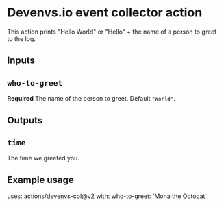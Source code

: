 # Devenvs.io event collector action

This action prints "Hello World" or "Hello" + the name of a person to greet to the log.

## Inputs

## `who-to-greet`

**Required** The name of the person to greet. Default `"World"`.

## Outputs

## `time`

The time we greeted you.

## Example usage

uses: actions/devenvs-col@v2
with:
  who-to-greet: 'Mona the Octocat'
